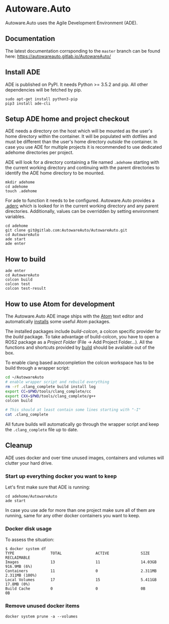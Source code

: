 # Autoware.Auto

Autoware.Auto uses the Agile Development Environment (ADE).


## Documentation

The latest documentation corrsponding to the ``master`` branch can be found here:
https://autowareauto.gitlab.io/AutowareAuto/


## Install ADE

ADE is published on PyPI. It needs Python >= 3.5.2 and pip. All other
dependencies will be fetched by pip.

```
sudo apt-get install python3-pip
pip3 install ade-cli
```


## Setup ADE home and project checkout

ADE needs a directory on the host which will be mounted as the user's
home directory within the container. It will be populated with
dotfiles and must be different than the user's home directory
*outside* the container. In case you use ADE for multiple projects it
is recommended to use dedicated adehome directories per project.

ADE will look for a directory containing a file named ``.adehome``
starting with the current working directory and continuing with the
parent directories to identify the ADE home directory to be mounted.

```
mkdir adehome
cd adehome
touch .adehome
```

For ade to function it needs to be configured. Autoware.Auto provides
a [.aderc](./.aderc) which is looked for in the current working
directory and any parent directories. Additionally, values can be
overridden by setting environment variables.

```
cd adehome
git clone git@gitlab.com:AutowareAuto/AutowareAuto.git
cd AutowareAuto
ade start
ade enter
```


## How to build

```
ade enter
cd AutowareAuto
colcon build
colcon test
colcon test-result
```


## How to use Atom for development

The Autoware.Auto ADE image ships with the [Atom](https://atom.io/) text editor
and automatically [installs](tools/ade_image/atom-install-our-plugins) some
useful Atom packages.

The installed packages include *build-colcon*, a colcon specific provider for
the *build*  package. To take advantage of build-colcon, you have to open a
ROS2 package as a *Project Folder* (File -> Add Project Folder...). All the
functions and shortcuts provided by [build](https://atom.io/packages/build)
should be available out of the box.

To enable clang based autocompletion the colcon workspace has to be build
through a wrapper script:
```bash
cd ~/AutowareAuto
# enable wrapper script and rebuild everything
rm -rf .clang_complete build install log
export CC=$PWD/tools/clang_complete/cc
export CXX=$PWD/tools/clang_complete/g++
colcon build

# This should at least contain some lines starting with "-I"
cat .clang_complete
```

All future builds will automatically go through the wrapper script and keep the
`.clang_complete` file up to date.


## Cleanup

ADE uses docker and over time unused images, containers and volumes
will clutter your hard drive.


### Start up everything docker you want to keep

Let's first make sure that ADE is running:

```console
cd adehome/AutowareAuto
ade start
```

In case you use ade for more than one project make sure all of them
are running, same for any other docker containers you want to keep.


### Docker disk usage

To assess the situation:

```console
$ docker system df
TYPE                TOTAL               ACTIVE              SIZE                RECLAIMABLE
Images              13                  11                  14.03GB             916.9MB (6%)
Containers          11                  0                   2.311MB             2.311MB (100%)
Local Volumes       17                  15                  5.411GB             17.8MB (0%)
Build Cache         0                   0                   0B                  0B
```


### Remove unused docker items

```
docker system prune -a --volumes
```
